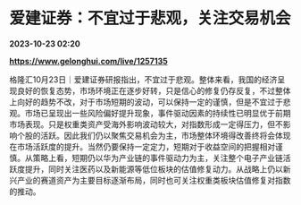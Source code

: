 # 爱建证券：不宜过于悲观，关注交易机会

**2023-10-23 02:20**

**https://www.gelonghui.com/live/1257135**

格隆汇10月23日｜爱建证券研报指出，不宜过于悲观。整体来看，我国的经济呈现良好的恢复态势，市场环境正在逐步好转，只是信心的修复仍存反复，不过整体上向好的趋势不改，对于市场短期的波动，可以保持一定的谨慎，但是不宜过于悲观。市场已呈现出一些风险偏好提升现象，事件驱动因素的持续性已明显优于前期市场表现。只是权重类资产受海外影响波动较大，对指数形成一定得压力，但不影响个股的活跃。因此我们仍以聚焦交易机会为主，市场整体环境得改善终将会体现在市场活跃度的提升。当然仍要保持一定定力，短期对于收益空间的把握相对谨慎。从策略上看，短期仍以华为产业链的事件驱动力为主，关注整个电子产业链活跃度提升，同时关注医药以及新能源等低位板块的估值修复动力。从战略上仍以新兴产业的赛道资产为主要目标逐渐布局，同时也可关注权重类板块估值修复对指数的推动。